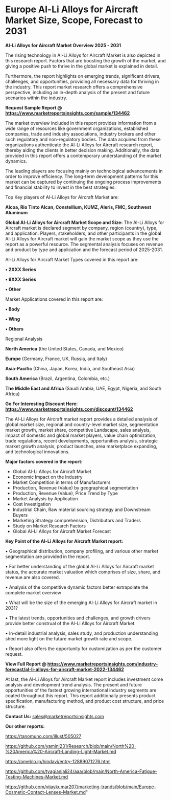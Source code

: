  # Europe Al-Li Alloys for Aircraft Market Size, Scope, Forecast to 2031

<Strong> Al-Li Alloys for Aircraft Market Overview 2025 - 2031</strong>

The rising technology in Al-Li Alloys for Aircraft Market is also depicted in this research report. Factors that are boosting the growth of the market, and giving a positive push to thrive in the global market is explained in detail.

Furthermore, the report highlights on emerging trends, significant drivers, challenges, and opportunities, providing all necessary data for thriving in the industry. This report market research offers a comprehensive perspective, including an in-depth analysis of the present and future scenarios within the industry.

<strong>Request Sample Report @ <a href=https://www.marketreportsinsights.com/sample/134462>https://www.marketreportsinsights.com/sample/134462</a></strong>

The market overview included in this report provides information from a wide range of resources like government organizations, established companies, trade and industry associations, industry brokers and other such regulatory and non-regulatory bodies. The data acquired from these organizations authenticate the Al-Li Alloys for Aircraft research report, thereby aiding the clients in better decision making. Additionally, the data provided in this report offers a contemporary understanding of the market dynamics.

The leading players are focusing mainly on technological advancements in order to improve efficiency. The long-term development patterns for this market can be captured by continuing the ongoing process improvements and financial stability to invest in the best strategies.

Top Key players of Al-Li Alloys for Aircraft Market are:

<strong>Alcoa, Rio Tinto Alcan, Constellium, KUMZ, Aleris, FMC, Southwest Aluminum</strong>

<strong><b>Global Al-Li Alloys for Aircraft Market Scope and Size:</b></strong>
The Al-Li Alloys for Aircraft market is declared segment by company, region (country), type, and application. Players, stakeholders, and other participants in the global Al-Li Alloys for Aircraft market will gain the market scope as they use the report as a powerful resource. The segmental analysis focuses on revenue and product by type and application and the forecast period of 2025-2031.

Al-Li Alloys for Aircraft Market Types covered in this report are:

<strong>• 2XXX Series

• 8XXX Series

• Other</strong>

Market Applications covered in this report are:

<strong>• Body

• Wing

• Others</strong> 

Regional Analysis

<strong>North America</strong> (the United States, Canada, and Mexico)

<strong>Europe</strong> (Germany, France, UK, Russia, and Italy)

<strong>Asia-Pacific</strong> (China, Japan, Korea, India, and Southeast Asia)

<strong>South America</strong> (Brazil, Argentina, Colombia, etc.)

<strong>The Middle East and Africa</strong> (Saudi Arabia, UAE, Egypt, Nigeria, and South Africa)

<strong>Go For Interesting Discount Here: <a href=https://www.marketreportsinsights.com/discount/134462>https://www.marketreportsinsights.com/discount/134462</a></strong>

The Al-Li Alloys for Aircraft market report provides a detailed analysis of global market size, regional and country-level market size, segmentation market growth, market share, competitive Landscape, sales analysis, impact of domestic and global market players, value chain optimization, trade regulations, recent developments, opportunities analysis, strategic market growth analysis, product launches, area marketplace expanding, and technological innovations.

<strong><b>Major factors covered in the report:</b></strong>
<ul>
  <li>Global Al-Li Alloys for Aircraft Market </li>
  <li>Economic Impact on the Industry</li>
  <li>Market Competition in terms of Manufacturers</li>
  <li>Production, Revenue (Value) by geographical segmentation</li>
  <li>Production, Revenue (Value), Price Trend by Type</li>
  <li>Market Analysis by Application</li>
  <li>Cost Investigation</li>
  <li>Industrial Chain, Raw material sourcing strategy and Downstream Buyers</li>
  <li>Marketing Strategy comprehension, Distributors and Traders</li>
  <li>Study on Market Research Factors</li>
  <li>Global Al-Li Alloys for Aircraft Market Forecast</li>
</ul>

<strong><b>Key Point of the Al-Li Alloys for Aircraft Market report:</b></strong>

• Geographical distribution, company profiling, and various other market segmentation are provided in the report.

• For better understanding of the global Al-Li Alloys for Aircraft market status, the accurate market valuation which comprises of size, share, and revenue are also covered.

• Analysis of the competitive dynamic factors better extrapolate the complete market overview

• What will be the size of the emerging Al-Li Alloys for Aircraft market in 2031?

• The latest trends, opportunities and challenges, and growth drivers provide better construal of the Al-Li Alloys for Aircraft Market.

• In-detail industrial analysis, sales study, and production understanding shed more light on the future market growth rate and scope.

• Report also offers the opportunity for customization as per the customer request.

<strong><b>View Full Report @ <a href=https://www.marketreportsinsights.com/industry-forecast/al-li-alloys-for-aircraft-market-2022-134462>https://www.marketreportsinsights.com/industry-forecast/al-li-alloys-for-aircraft-market-2022-134462</a></b></strong>


At last, the Al-Li Alloys for Aircraft Market report includes investment come analysis and development trend analysis. The present and future opportunities of the fastest growing international industry segments are coated throughout this report. This report additionally presents product specification, manufacturing method, and product cost structure, and price structure.

<strong>Contact Us:</strong>
sales@marketreportsinsights.com

<strong>Our other reports:</strong>

<a href=https://tanomuno.com/illust/505027>https://tanomuno.com/illust/505027</a>

<a href=https://github.com/yamini231/Research/blob/main/North%20-%20America%20-Aircraft-Landing-Light-Market.md>https://github.com/yamini231/Research/blob/main/North%20-%20America%20-Aircraft-Landing-Light-Market.md</a>

<a href=https://ameblo.jp/hindavi/entry-12889071276.html>https://ameblo.jp/hindavi/entry-12889071276.html</a>

<a href=https://github.com/tyagianjali24/aaa/blob/main/North-America-Fatigue-Testing-Machines-Market.md>https://github.com/tyagianjali24/aaa/blob/main/North-America-Fatigue-Testing-Machines-Market.md</a>

<a href=https://github.com/vijaykumar207/marketing-trands/blob/main/Europe-Cosmetic-Contact-Lenses-Market.md>https://github.com/vijaykumar207/marketing-trands/blob/main/Europe-Cosmetic-Contact-Lenses-Market.md</a>"
